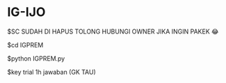 # IG-IJO

$SC SUDAH DI HAPUS TOLONG HUBUNGI OWNER JIKA INGIN PAKEK 😂

$cd IGPREM

$python IGPREM.py

$key trial 1h jawaban (GK TAU) 
